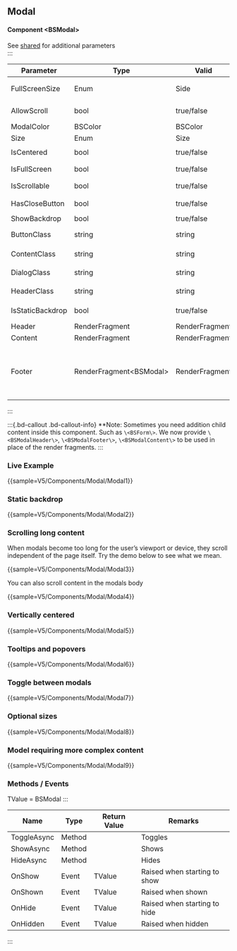 ﻿## Modal
#### Component \<BSModal\>
See [shared](layout/shared) for additional parameters    
:::

| Parameter        | Type                    | Valid          | Remarks/Output                                                                       | 
|------------------|-------------------------|----------------|--------------------------------------------------------------------------------------|
| FullScreenSize   | Enum                    | Side           | `.modal-fullscreen-[]-down`                                                          | {.table-striped}
| AllowScroll      | bool                    | true/false     | Allows Body Scrolling                                                                | 
| ModalColor       | BSColor                 | BSColor        |                                                                                      |
| Size             | Enum                    | Size           | `.modal-[]`                                                                          |
| IsCentered       | bool                    | true/false     | `.modal-dialog-centered`                                                             |
| IsFullScreen     | bool                    | true/false     | `.modal-fullscreen`                                                                  |
| IsScrollable     | bool                    | true/false     | `.modal-dialog-scrollable`                                                           |
| HasCloseButton   | bool                    | true/false     | Includes `.btn-close`                                                                |
| ShowBackdrop     | bool                    | true/false     |                                                                                      |
| ButtonClass      | string                  | string         | custom class for the close button                                                    |
| ContentClass     | string                  | string         | custom class for `modal-body`                                                        |
| DialogClass      | string                  | string         | custom class for `modal-dialog`                                                      |
| HeaderClass      | string                  | string         | custom class for `modal-header`                                                      |
| IsStaticBackdrop | bool                    | true/false     | Ignores backdrop clicks                                                              |
| Header           | RenderFragment          | RenderFragment | Nested Content                                                                       |
| Content          | RenderFragment          | RenderFragment | Nested Content                                                                       |
| Footer           | RenderFragment\<BSModal\> | RenderFragment | Nested Content BSModal is assigned by a self reference you do not need to pass it. |

:::

:::{.bd-callout .bd-callout-info}
**Note: Sometimes you need addition child content inside this component. Such as `\<BSForm\>`. We now provide `\<BSModalHeader\>`, `\<BSModalFooter\>`, `\<BSModalContent\>` to be used in place of the render fragments.
:::

### Live Example

{{sample=V5/Components/Modal/Modal1}}

### Static backdrop

{{sample=V5/Components/Modal/Modal2}}

### Scrolling long content
When modals become too long for the user’s viewport or device, they scroll independent of the page itself. Try the demo below to see what we mean.

{{sample=V5/Components/Modal/Modal3}}

You can also scroll content in the modals body

{{sample=V5/Components/Modal/Modal4}}

### Vertically centered

{{sample=V5/Components/Modal/Modal5}}

### Tooltips and popovers

{{sample=V5/Components/Modal/Modal6}}

### Toggle between modals

{{sample=V5/Components/Modal/Modal7}}

### Optional sizes

{{sample=V5/Components/Modal/Modal8}}

### Model requiring more complex content

{{sample=V5/Components/Modal/Modal9}}

### Methods / Events
TValue = BSModal
:::

| Name        | Type   | Return Value | Remarks                      |
|-------------|--------|--------------|------------------------------|
| ToggleAsync | Method |              | Toggles                      |
| ShowAsync   | Method |              | Shows                        |
| HideAsync   | Method |              | Hides                        |
| OnShow      | Event  | TValue       | Raised when starting to show |
| OnShown     | Event  | TValue       | Raised when shown            |
| OnHide      | Event  | TValue       | Raised when starting to hide |
| OnHidden    | Event  | TValue       | Raised when hidden           |
:::
